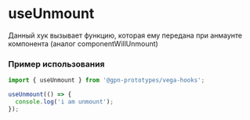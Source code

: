 # useUnmount

Данный хук вызывает функцию, которая ему передана при анмаунте компонента (аналог componentWillUnmount)

### Пример использования

```ts
import { useUnmount } from '@gpn-prototypes/vega-hooks';

useUnmount(() => {
  console.log('i am unmount');
});
```
